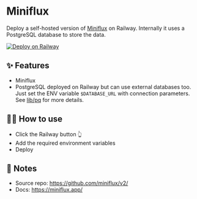 # Miniflux

Deploy a self-hosted version of [Miniflux](https://miniflux.app) on Railway. Internally it uses a PostgreSQL database to store the data.

[![Deploy on Railway](https://railway.app/button.svg)](https://railway.app/new/template/lvcwAq?referralCode=Fe9NGe)

## ✨ Features

- Miniflux
- PostgreSQL deployed on Railway but can use external databases too. Just set the ENV variable `$DATABASE_URL` with connection parameters. See [lib/pq](https://pkg.go.dev/github.com/lib/pq#hdr-Connection_String_Parameters) for more details.

## 💁‍♀️ How to use

- Click the Railway button 👆
- Add the required environment variables
- Deploy

## 📝 Notes

- Source repo: https://github.com/miniflux/v2/
- Docs: https://miniflux.app/
